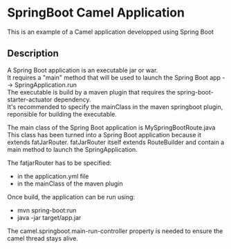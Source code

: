 SpringBoot Camel Application
============================

This is an example of a Camel application developped using Spring Boot


Description
-----------
A Spring Boot application is an executable jar or war. <br>
It requires a "main" method that will be used to launch the Spring Boot app --> SpringApplication.run <br>
The executable is build by a maven plugin that requires the spring-boot-starter-actuator dependency. <br>
It's recommended to specify the mainClass in the maven springboot plugin, reponsible for building the executable.

The main class of the Spring Boot application is MySpringBootRoute.java <br>
This class has been turned into a Spring Boot application because it extends fatJarRouter.
fatJarRouter itself extends RouteBuilder and contain a main method to launch the SpringApplication.

The fatjarRouter has to be specified:
 - in the application.yml file
 - in the mainClass of the maven plugin

Once build, the application can be run using:
 - mvn spring-boot:run
 - java -jar target/app.jar

The camel.springboot.main-run-controller property is needed to ensure the camel thread stays alive.


